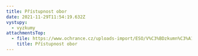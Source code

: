 ```yaml
---
title: Přístupnost obor
date: 2021-11-29T11:54:19.632Z
vystupy:
  - vyzkumy
attachmentsTop:
  - file: https://www.ochrance.cz/uploads-import/ESO/V%C3%BDzkumn%C3%A1%20zpr%C3%A1va-17-final.pdf
    title: Přístupnost obor
---
```

